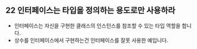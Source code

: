 ## 22 인터페이스는 타입을 정의하는 용도로만 사용하라

-   인터페이스는 자신을 구현한 클래스의 인스턴스를 참조할 수 있는 타입 역할을 합니다.
-   상수를 인터페이스에서 구현하는건 인터페이스를 잘못 사용한 예입니다.
